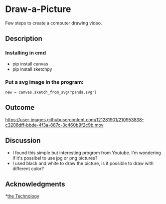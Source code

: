 # Draw-a-Picture
Few steps to create a computer drawing video.
## Description
### Installing in cmd
* pip install canvas 
* pip install sketchpy
### Put a svg image in the program:
```
new = canvas.sketch_from_svg("panda.svg")
```
## Outcome
https://user-images.githubusercontent.com/121281901/210953838-c3208dff-bbde-4f3a-887c-3c460b9f2c9b.mov

## Discussion
* I found this simple but interesting progrom from Youtube. I'm wondering if it's possibel to use jpg or png pictures?
* I used black and white to draw the picture, is it possible to draw with different color?

## Acknowledgments
*[the Technology](https://www.youtube.com/watch?v=OLMqcic-n_I)
